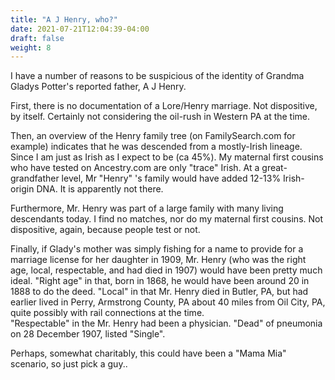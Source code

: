 ```yaml
---
title: "A J Henry, who?"
date: 2021-07-21T12:04:39-04:00
draft: false
weight: 8
---
```

I have a number of reasons to be suspicious of the identity of Grandma Gladys Potter's reported father, A J Henry.

First, there is no documentation of a Lore/Henry marriage.  Not dispositive, by itself. Certainly not considering the oil-rush in Western PA at the time.

Then, an overview of the Henry family tree (on FamilySearch.com for example) indicates that he was descended from a mostly-Irish lineage.  Since I am just as Irish as I expect to be (ca 45%).  My 
maternal first cousins who have tested on Ancestry.com are only "trace" Irish. At a great-grandfather level, Mr "Henry" 's family would have added 12-13% Irish-origin DNA.  It is apparently not there.

Furthermore, Mr. Henry was part of a large family with many living descendants today.  I find no matches, nor do my maternal first cousins.  Not dispositive, again, because people test or not.

Finally, if Glady's mother was simply fishing for a name to provide for a marriage license for her daughter in 1909, Mr. Henry (who was the right age, local, respectable, and had died in 1907) would have been pretty much ideal. 
     "Right age" in that, born in 1868, he would have been around 20 in 1888 to do the deed.
     "Local" in that Mr. Henry died in Butler, PA, but had earlier lived in Perry, Armstrong County, PA about 40 miles from Oil City, PA, quite possibly with rail connections at the time.  
     "Respectable" in the Mr. Henry had been a physician.
     "Dead" of pneumonia on 28 December 1907, listed "Single".

Perhaps, somewhat charitably, this could have been a "Mama Mia" scenario, so just pick a guy..
